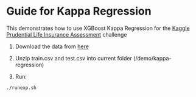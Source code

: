 Guide for Kappa Regression
=====

This demonstrates how to use XGBoost Kappa Regression for the [Kaggle Prudential Life Insurance Assessment](https://www.kaggle.com/c/prudential-life-insurance-assessment) challenge

1. Download the data from [here](https://www.kaggle.com/c/prudential-life-insurance-assessment/data)

2. Unzip train.csv and test.csv into current folder (/demo/kappa-regression)

3. Run:

```bash
./runexp.sh
```
